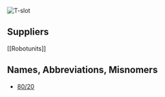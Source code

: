 ![T-slot](http://images1.mcmaster.com/mvA/contents/gfx/small/47065t102l1s.png?ver=1412350011)

## Suppliers
[[Robotunits]]

## Names, Abbreviations, Misnomers
* [80/20](https://en.wikipedia.org/wiki/80/20_(framing_system)/)